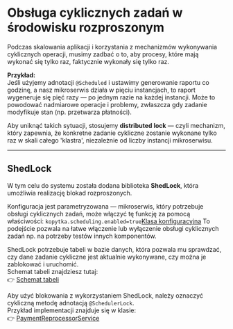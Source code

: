 # Obsługa cyklicznych zadań w środowisku rozproszonym

Podczas skalowania aplikacji i korzystania z mechanizmów wykonywania cyklicznych operacji, musimy zadbać o to, aby procesy, które mają wykonać się tylko raz, faktycznie wykonały się tylko raz.

**Przykład:**  
Jeśli użyjemy adnotacji `@Scheduled` i ustawimy generowanie raportu co godzinę, a nasz mikroserwis działa w pięciu instancjach, to raport wygeneruje się pięć razy — po jednym razie na każdej instancji.
Może to powodować nadmiarowe operacje i problemy, zwłaszcza gdy zadanie modyfikuje stan (np. przetwarza płatności).

Aby uniknąć takich sytuacji, stosujemy **distributed lock** — czyli mechanizm, który zapewnia, że konkretne zadanie cykliczne zostanie wykonane tylko raz w skali całego 'klastra', niezależnie od liczby instancji mikroserwisu.

---

## ShedLock

W tym celu do systemu została dodana biblioteka **ShedLock**, która umożliwia realizację blokad rozproszonych.

Konfiguracja jest parametryzowana — mikroserwis, który potrzebuje obsługi cyklicznych zadań, może włączyć tę funkcję za pomocą właściwości:
`kopytka.scheduling.enabled=true`[Klasa konfiguracyjna](common/src/main/java/pl/kopytka/common/config/SchedulingConfig.java)
To podejście pozwala na łatwe włączenie lub wyłączenie obsługi cyklicznych zadań np. na potrzeby testów innych komponentów.

ShedLock potrzebuje tabeli w bazie danych, która pozwala mu sprawdzać, czy dane zadanie cykliczne jest aktualnie wykonywane, czy można je zablokować i uruchomić.  
Schemat tabeli znajdziesz tutaj:  
👉 [Schemat tabeli](payment-service/src/main/resources/schema.sql)

Aby użyć blokowania z wykorzystaniem ShedLock, należy oznaczyć cykliczną metodę adnotacją `@SchedulerLock`.  
Przykład implementacji znajduje się w klasie:  
👉 [PaymentReprocessorService](payment-service/src/main/java/pl/kopytka/payment/application/PaymentReprocessorService.java)
